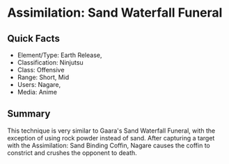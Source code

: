 # Assimilation: Sand Waterfall Funeral

## Quick Facts
- Element/Type: Earth Release,
- Classification: Ninjutsu
- Class: Offensive
- Range: Short, Mid
- Users: Nagare,
- Media: Anime

## Summary
This technique is very similar to Gaara's Sand Waterfall Funeral, with the exception of using rock powder instead of sand. After capturing a target with the Assimilation: Sand Binding Coffin, Nagare causes the coffin to constrict and crushes the opponent to death.
